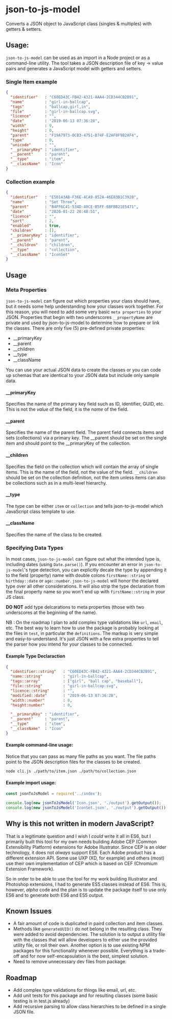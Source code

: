# json-to-js-model

Converts a JSON object to JavaScript class (singles &amp; multiples) with getters &amp; setters.

## Usage:

`json-to-js-model` can be used as an import in a Node project or as a command-line utility. The tool takes a JSON
description file of key -> value pairs and generates a JavaScript model with getters and setters.

### Single Item example

```json
{
  "identifier"   : "C60ED43C-FB42-4321-AAA4-2CD344CB2B91",
  "name"         : "girl-in-ballcap",
  "tags"         : "ballcap,girl,in",
  "file"         : "girl-in-ballcap.svg",
  "licence"      : "",
  "date"         : "2019-06-13 07:36:28",
  "width"        : 0,
  "height"       : 0,
  "parent"       : "F19A7973-0CB3-4751-B74F-E2AF0F9B2AF4",
  "type"         : 0,
  "unicode"      : "",
  "__primaryKey" : "identifier",
  "__parent"     : "parent",
  "__type"       : "item",
  "__className"  : "Icon"
}
```
### Collection example

```json
{
  "identifier"   : "E50143AB-F36E-4CA9-852A-46E83B1C3928",
  "name"         : "Set Three",
  "parent"       : "B4FF6C41-534D-40CE-B5FF-6BFBB21E5471",
  "date"         : "2020-01-22 20:48:51",
  "licence"      : "",
  "sort"         : 2,
  "enabled"      : true,
  "children"     : [],
  "__primaryKey" : "identifier",
  "__parent"     : "parent",
  "__children"   : "children",
  "__type"       : "collection",
  "__className"  : "IconSet"
}
```

## Usage

### Meta Properties

`json-to-js-model` can figure out which properties your class should have, but it needs some help understanding 
how your classes work together. For this reason, you will need to add some very basic `meta properties` to 
your JSON. Properties that begin with two underscores `__propertyName` are private and used by json-to-js-model to 
determine how to prepare or link the classes. There are only five (5) pre-defined 
private properties:

* __primaryKey
* __parent
* __children
* __type
* __className

You can use your actual JSON data to create the classes or you can code up schemas that are identical to your 
JSON data but include only sample data.

#### __primaryKey

Specifies the name of the primary key field such as ID, identifier, GUID, etc. This is not the *value* of the 
field, it is the *name* of the field.

#### __parent

Specifies the name of the parent field. The parent field connects items and sets (collections) via a primary key. 
The __parent should be set on the single item and should point to the __primaryKey of the collection.

#### __children

Specifies the field on the collection which will contain the array of single items. This is the name of the field, 
not the value of the field. `__children` should be set on the collection definition, not the item unless items can 
also be collections such as in a multi-level hierarchy.

#### __type

The type can be either `item` or `collection` and tells json-to-js-model which JavaScript class template to use.

#### __className

Specifies the name of the class to be created.

### Specifying Data Types

In most cases, `json-to-js-model` can figure out what the intended type is, including dates (using `Date.parse()`). 
If you encounter an error in `json-to-js-model`'s type detection, you can explicitly decale the type by appending it 
to the field (property) name with double colons `firstName::string` or `birthday::date` or `age::number`. 
`json-to-js-model` will honor the declared type over all other considerations. It will also strip the type declaration 
from the final property name so you won't end up with `firstName::string` in your JS class.

**DO NOT** add type delcarations to meta properties (those with two underscores at the beginning of the name).

NB : On the roadmap I plan to add complex type validations like `url`, `email`, etc. The best way to learn how to 
use the package is probably looking at the files in `test`, in particular the `definitions`. The markup is very 
simple and easy-to-understand. It's just JSON with a few extra properties to tell the parser how you intend for 
your classes to be connected.

#### Example Type Declaraction

```json
{
  "identifier::string"   : "C60ED43C-FB42-4321-AAA4-2CD344CB2B91",
  "name::string"         : "girl-in-ballcap",
  "tags::array"          : ["girl", "ball cap", "baseball"],
  "file::string"         : "girl-in-ballcap.svg",
  "licence::string"      : "",
  "modified::date"       : "2019-06-13 07:36:28",
  "width::number"        : 0,
  "height:number"        : 0,

  "__primaryKey" : "identifier",
  "__parent"     : "parent",
  "__type"       : "item",
  "__className"  : "Icon"
}
```

#### Example command-line usage:

Notice that you can pass as many file paths as you want. The file paths point to the JSON description 
files for the classes to be created.

```bash
node cli.js ./path/to/item.json ./path/to/collection.json
```

#### Example import usage:

```javascript
const jsonToJsModel = require('../index');

console.log(new jsonToJsModel('Icon.json', './output').getOutput());
console.log(new jsonToJsModel('IconSet.json', './output').getOutput());
```

## Why is this not written in modern JavaScript?

That is a legitimate question and I wish I _could_ write it all in ES6, but I primarily built this tool for my own needs 
building Adobe CEP (Common Extensibility Platform) extensions for Adobe Illustrator. Since CEP is an older technology, 
it does not _always_ support ES6. Each Adobe product has a different extension API. Some use UXP (XD, for example) and 
others (most) use their own implementation of CEP which is based on CEF (Chromium Extension Framework). 

So in order to be able to use the tool for my work building Illustrator and Photoshop extensions, I had to generate 
ES5 classes instead of ES6. This is, however, _alpha_ code and the plan is to update the package itself to use only 
ES6 and to generate both ES6 and ES5 output.

## Known Issues

- A fair amount of code is duplicated in paird collection and item classes.
- Methods like `generateUUID()` do not belong in the resulting class. They were added to avoid dependencies. 
The solution is to output a utility file with the classes that will allow developers to either use the provided 
utility file, or roll their own. Another option is to use existing NPM packages for this functionality whenever possible.
Everything is a trade-off and for now self-encapsulation is the best, simplest solution.
- Need to remove unnecessary dev files from package.

## Roadmap

- Add complex type validations for things like email, url, etc.
- Add unit tests for this package and for resulting classes (some basic testing is in test.js already)
- Add recursive parsing to allow class hierarchies to be defined in a single JSON file.